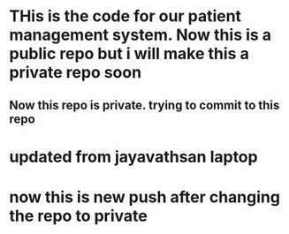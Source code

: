 # THis is the code for our patient management system. Now this is a public repo but i will make this a private repo soon

## Now this repo is private. trying to commit to this repo

# updated from jayavathsan laptop

# now this is new push after changing the repo to private
